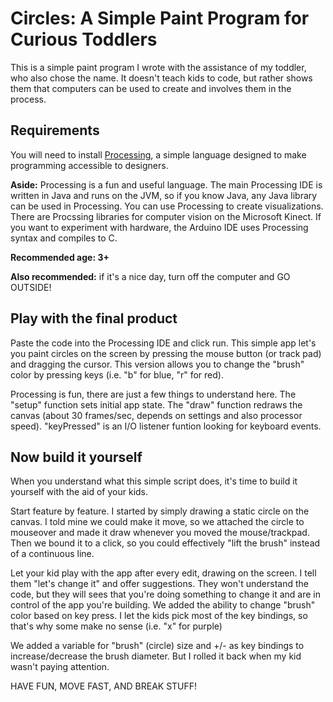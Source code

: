 Circles: A Simple Paint Program for Curious Toddlers
===================================
This is a simple paint program I wrote with the assistance of my toddler, who also chose the name. It doesn't teach kids to code, but rather shows them that computers can be used to create and involves them in the process. 

## Requirements
You will need to install [Processing](http://processing.org), a simple language designed to make programming accessible to designers. 

**Aside:** Processing is a fun and useful language. The main Processing IDE is written in Java and runs on the JVM, so if you know Java, any Java library can be used in Processing. You can use Processing to create visualizations. There are Procssing libraries for computer vision on the Microsoft Kinect. If you want to experiment with hardware, the Arduino IDE uses Processing syntax and compiles to C. 

**Recommended age: 3+**

**Also recommended:** if it's a nice day, turn off the computer and GO OUTSIDE!

## Play with the final product

Paste the code into the Processing IDE and click run. This simple app let's you paint circles on the screen by pressing the mouse button (or track pad) and dragging the cursor. This version allows you to change the "brush" color by pressing keys (i.e. "b" for blue, "r" for red). 

Processing is fun, there are just a few things to understand here. The "setup" function sets initial app state. The "draw" function redraws the canvas (about 30 frames/sec, depends on settings and also processor speed). "keyPressed" is an I/O listener funtion looking for keyboard events. 

## Now build it yourself

When you understand what this simple script does, it's time to build it yourself with the aid of your kids. 

Start feature by feature. I started by simply drawing a static circle on the canvas. I told mine we could make it move, so we attached the circle to mouseover and made it draw whenever you moved the mouse/trackpad. Then we bound it to a click, so you could effectively "lift the brush" instead of a continuous line. 

Let your kid play with the app after every edit, drawing on the screen. I tell them  "let's change it" and offer suggestions. They won't understand the code, but they will sees that you're doing something to change it and are in control of the app you're building. We added the ability to change "brush" color based on key press. I let the kids pick most of the key bindings, so that's why some make no sense (i.e. "x" for purple)

We added a variable for "brush" (circle) size and +/- as key bindings to increase/decrease the brush diameter. But I rolled it back when my kid wasn't paying attention. 

HAVE FUN, MOVE FAST, AND BREAK STUFF!
